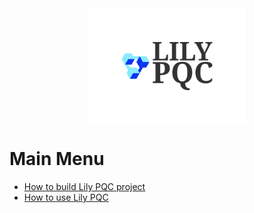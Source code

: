 <center>
<img src="./logo.svg" alt="Lily PQC" style="display: block; margin-left: auto; margin-right: auto; width: 50%;">
</center>

# Main Menu

- [How to build Lily PQC project](./BUILD.md)
- [How to use Lily PQC](./USAGE.md)
